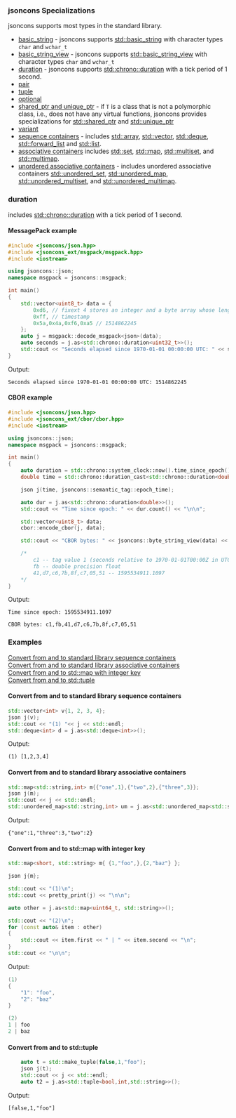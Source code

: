 ### jsoncons Specializations

jsoncons supports most types in the standard library.

* [basic_string](#basic_string) - jsoncons supports [std::basic_string](https://en.cppreference.com/w/cpp/string/basic_string) 
with character types `char` and `wchar_t`
* [basic_string_view](#basic_string_view) - jsoncons supports [std::basic_string_view](https://en.cppreference.com/w/cpp/string/basic_string_view) 
with character types `char` and `wchar_t`
* [duration](#duration) - jsoncons supports [std::chrono::duration](https://en.cppreference.com/w/cpp/chrono/duration)
with a tick period of 1 second.
* [pair](#pair)
* [tuple](#tuple)
* [optional](#optional)
* [shared_ptr and unique_ptr](#shared_ptr) - if `T` is a class that is not a polymorphic class, i.e., does not have any virtual functions,
jsoncons provides specializations for [std::shared_ptr<T>](https://en.cppreference.com/w/cpp/memory/unique_ptr) and 
[std::unique_ptr<T>](https://en.cppreference.com/w/cpp/memory/unique_ptr) 
* [variant](#variant)
* [sequence containers](#sequence) - includes [std::array](https://en.cppreference.com/w/cpp/container/array), 
[std::vector](https://en.cppreference.com/w/cpp/container/vector), [std::deque](https://en.cppreference.com/w/cpp/container/deque), 
[std::forward_list](https://en.cppreference.com/w/cpp/container/forward_list) and [std::list](https://en.cppreference.com/w/cpp/container/list).
* [associative containers](#associative) includes [std::set](https://en.cppreference.com/w/cpp/container/set), 
[std::map](https://en.cppreference.com/w/cpp/container/map), [std::multiset](https://en.cppreference.com/w/cpp/container/multiset), 
and [std::multimap](https://en.cppreference.com/w/cpp/container/multimap).
* [unordered associative containers](#unordered) - includes unordered associative containers
[std::unordered_set](https://en.cppreference.com/w/cpp/container/unordered_set), 
[std::unordered_map](https://en.cppreference.com/w/cpp/container/unordered_map), 
[std::unordered_multiset](https://en.cppreference.com/w/cpp/container/unordered_multiset), and 
[std::unordered_multimap](https://en.cppreference.com/w/cpp/container/unordered_multimap).

### duration

includes [std::chrono::duration](https://en.cppreference.com/w/cpp/chrono/duration)
with a tick period of 1 second.

#### MessagePack example

```c++
#include <jsoncons/json.hpp>
#include <jsoncons_ext/msgpack/msgpack.hpp>
#include <iostream>

using jsoncons::json;
namespace msgpack = jsoncons::msgpack;

int main()
{
    std::vector<uint8_t> data = {
        0xd6, // fixext 4 stores an integer and a byte array whose length is 4 bytes
        0xff, // timestamp
        0x5a,0x4a,0xf6,0xa5 // 1514862245
    };
    auto j = msgpack::decode_msgpack<json>(data);
    auto seconds = j.as<std::chrono::duration<uint32_t>>();
    std::cout << "Seconds elapsed since 1970-01-01 00:00:00 UTC: " << seconds.count() << "\n";
}
```
Output:
```
Seconds elapsed since 1970-01-01 00:00:00 UTC: 1514862245
```

#### CBOR example

```c++
#include <jsoncons/json.hpp>
#include <jsoncons_ext/cbor/cbor.hpp>
#include <iostream>

using jsoncons::json;
namespace msgpack = jsoncons::msgpack;

int main()
{
    auto duration = std::chrono::system_clock::now().time_since_epoch();
    double time = std::chrono::duration_cast<std::chrono::duration<double>>(duration).count();

    json j(time, jsoncons::semantic_tag::epoch_time);

    auto dur = j.as<std::chrono::duration<double>>();
    std::cout << "Time since epoch: " << dur.count() << "\n\n";

    std::vector<uint8_t> data;
    cbor::encode_cbor(j, data);

    std::cout << "CBOR bytes: " << jsoncons::byte_string_view(data) << "\n\n";

    /*
        c1 -- tag value 1 (seconds relative to 1970-01-01T00:00Z in UTC time) 
        fb -- double precision float
        41,d7,c6,7b,8f,c7,05,51 -- 1595534911.1097 
    */
}
```
Output:
```
Time since epoch: 1595534911.1097

CBOR bytes: c1,fb,41,d7,c6,7b,8f,c7,05,51
```

### Examples

[Convert from and to standard library sequence containers](#A1)  
[Convert from and to standard library associative containers](#A2)  
[Convert from and to std::map with integer key](#A3)  
[Convert from and to std::tuple](#A4)  

<div id="A1"/> 

#### Convert from and to standard library sequence containers

```c++
std::vector<int> v{1, 2, 3, 4};
json j(v);
std::cout << "(1) "<< j << std::endl;
std::deque<int> d = j.as<std::deque<int>>();
```
Output:
```
(1) [1,2,3,4]
```

<div id="A2"/> 

#### Convert from and to standard library associative containers

```c++
std::map<std::string,int> m{{"one",1},{"two",2},{"three",3}};
json j(m);
std::cout << j << std::endl;
std::unordered_map<std::string,int> um = j.as<std::unordered_map<std::string,int>>();
```
Output:
```
{"one":1,"three":3,"two":2}
```

<div id="A3"/> 

#### Convert from and to std::map with integer key

```c++
std::map<short, std::string> m{ {1,"foo",},{2,"baz"} };

json j{m};

std::cout << "(1)\n";
std::cout << pretty_print(j) << "\n\n";

auto other = j.as<std::map<uint64_t, std::string>>();

std::cout << "(2)\n";
for (const auto& item : other)
{
    std::cout << item.first << " | " << item.second << "\n";
}
std::cout << "\n\n";
```
Output:

```c++
(1)
{
    "1": "foo",
    "2": "baz"
}

(2)
1 | foo
2 | baz
```

<div id="A4"/> 

#### Convert from and to std::tuple

```c++
    auto t = std::make_tuple(false,1,"foo");
    json j(t);
    std::cout << j << std::endl;
    auto t2 = j.as<std::tuple<bool,int,std::string>>();
```
Output:
```
[false,1,"foo"]
```


